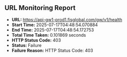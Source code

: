 ## URL Monitoring Report

- **URL:** https://api-gw1-prod1.fisglobal.com/gw/v1/health
- **Start Time:** 2025-07-17T04:48:54.070884
- **End Time:** 2025-07-17T04:48:54.172753
- **Total Time Taken:** 0.101869 seconds
- **HTTP Status Code:** 403
- **Status:** Failure
- **Failure Reason:** HTTP Status Code: 403
